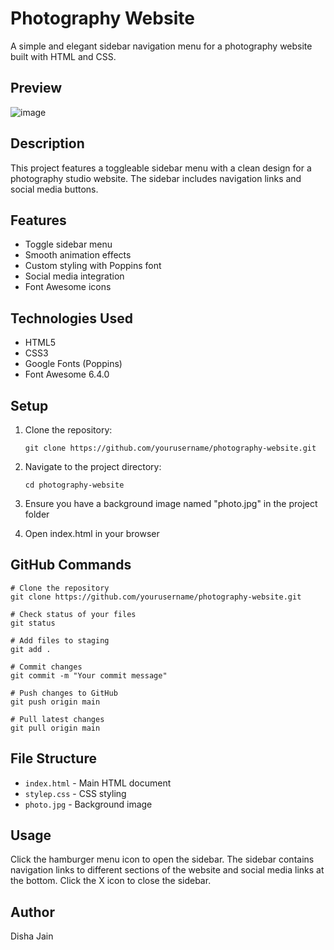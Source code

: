 # Photography Website

A simple and elegant sidebar navigation menu for a photography website built with HTML and CSS.

## Preview

![image](https://github.com/user-attachments/assets/ec42075b-7b4f-4e93-9d01-927bc4f8e293)


## Description

This project features a toggleable sidebar menu with a clean design for a photography studio website. The sidebar includes navigation links and social media buttons.

## Features

- Toggle sidebar menu
- Smooth animation effects
- Custom styling with Poppins font
- Social media integration
- Font Awesome icons

## Technologies Used

- HTML5
- CSS3
- Google Fonts (Poppins)
- Font Awesome 6.4.0

## Setup

1. Clone the repository:
   ```
   git clone https://github.com/yourusername/photography-website.git
   ```

2. Navigate to the project directory:
   ```
   cd photography-website
   ```

3. Ensure you have a background image named "photo.jpg" in the project folder

4. Open index.html in your browser

## GitHub Commands

```
# Clone the repository
git clone https://github.com/yourusername/photography-website.git

# Check status of your files
git status

# Add files to staging
git add .

# Commit changes
git commit -m "Your commit message"

# Push changes to GitHub
git push origin main

# Pull latest changes
git pull origin main
```

## File Structure

- `index.html` - Main HTML document
- `stylep.css` - CSS styling
- `photo.jpg` - Background image

## Usage

Click the hamburger menu icon to open the sidebar. The sidebar contains navigation links to different sections of the website and social media links at the bottom. Click the X icon to close the sidebar.

## Author

Disha Jain
